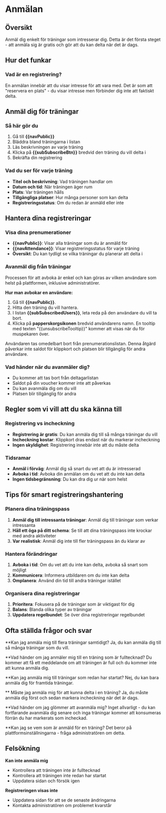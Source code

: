 # Anmälan

## Översikt

Anmäl dig enkelt för träningar som intresserar dig. Detta är det första steget - att anmäla sig är gratis och gör att du kan delta när det är dags.

## Hur det funkar

### Vad är en registrering?
En anmälan innebär att du visar intresse för att vara med. Det är som att "reservera en plats" - du visar intresse men förbinder dig inte att faktiskt delta.

## Anmäl dig för träningar

### Så här gör du
1. Gå till **{{navPublic}}**
2. Bläddra bland träningarna i listan
3. Läs beskrivningen av varje träning
4. Klicka på **{{subSubscribeBtn}}** bredvid den träning du vill delta i
5. Bekräfta din registrering

### Vad du ser för varje träning
- **Titel och beskrivning**: Vad träningen handlar om
- **Datum och tid**: När träningen äger rum
- **Plats**: Var träningen hålls
- **Tillgängliga platser**: Hur många personer som kan delta
- **Registreringsstatus**: Om du redan är anmäld eller inte

## Hantera dina registreringar

### Visa dina prenumerationer
- **{{navPublic}}**: Visar alla träningar som du är anmäld för
- **{{navAttendance}}**: Visar registreringsstatus för varje träning
- **Översikt**: Du kan tydligt se vilka träningar du planerar att delta i

### Avanmäl dig från träningar
Processen för att avboka är enkel och kan göras av vilken användare som helst på plattformen, inklusive administratörer.

**Hur man avbokar en användare:**
1. Gå till **{{navPublic}}**.
2. Hitta den träning du vill hantera.
3. I listan **{{subSubscribedUsers}}**, leta reda på den användare du vill ta bort.
4. Klicka på **papperskorgsikonen** bredvid användarens namn. En tooltip med texten "{{unsubscribeTooltip}}" kommer att visas när du för muspekaren över.

Användaren tas omedelbart bort från prenumerationslistan. Denna åtgärd påverkar inte saldot för klippkort och platsen blir tillgänglig för andra användare.

### Vad händer när du avanmäler dig?
- Du kommer att tas bort från deltagarlistan
- Saldot på din voucher kommer inte att påverkas
- Du kan avanmäla dig om du vill
- Platsen blir tillgänglig för andra

## Regler som vi vill att du ska känna till

### Registrering vs incheckning
- **Registrering är gratis**: Du kan anmäla dig till så många träningar du vill
- **Incheckning kostar**: Klippkort dras endast när du markerar incheckning
- **Ingen skyldighet**: Registrering innebär inte att du måste delta

### Tidsramar
- **Anmäl i förväg**: Anmäl dig så snart du vet att du är intresserad
- **Avboka i tid**: Avboka din anmälan om du vet att du inte kan delta
- **Ingen tidsbegränsning**: Du kan dra dig ur när som helst

## Tips för smart registreringshantering

### Planera dina träningspass
1. **Anmäl dig till intressanta träningar**: Anmäl dig till träningar som verkar intressanta
2. **Håll ett öga på ditt schema**: Se till att dina träningspass inte krockar med andra aktiviteter
3. **Var realistisk**: Anmäl dig inte till fler träningspass än du klarar av

### Hantera förändringar
1. **Avboka i tid**: Om du vet att du inte kan delta, avboka så snart som möjligt
2. **Kommunicera**: Informera utbildaren om du inte kan delta
3. **Omplanera**: Använd din tid till andra träningar istället

### Organisera dina registreringar
1. **Prioritera**: Fokusera på de träningar som är viktigast för dig
2. **Balans**: Blanda olika typer av träningar
3. **Uppdatera regelbundet**: Se över dina registreringar regelbundet

## Ofta ställda frågor och svar

**Kan jag anmäla mig till flera träningar samtidigt?
Ja, du kan anmäla dig till så många träningar som du vill.

**Vad händer om jag anmäler mig till en träning som är fulltecknad?
Du kommer att få ett meddelande om att träningen är full och du kommer inte att kunna anmäla dig.

**Kan jag anmäla mig till träningar som redan har startat?
Nej, du kan bara anmäla dig för framtida träningar.

** Måste jag anmäla mig för att kunna delta i en träning?
Ja, du måste anmäla dig först och sedan markera incheckning när det är dags.

**Vad händer om jag glömmer att avanmäla mig?
Inget allvarligt - du kan fortfarande avanmäla dig senare och inga träningar kommer att konsumeras förrän du har markerats som incheckad.

**Kan jag se vem som är anmäld för en träning?
Det beror på plattformsinställningarna - fråga administratören om detta.

## Felsökning

**Kan inte anmäla mig**
- Kontrollera att träningen inte är fulltecknad
- Kontrollera att träningen inte redan har startat
- Uppdatera sidan och försök igen

**Registreringen visas inte**
- Uppdatera sidan för att se de senaste ändringarna
- Kontakta administratören om problemet kvarstår
